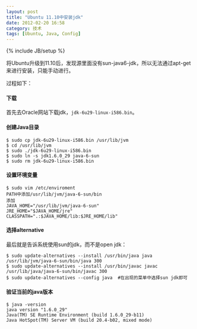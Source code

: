 ```yaml
---
layout: post
title: "Ubuntu 11.10中安装jdk"
date: 2012-02-20 16:58
category: 技术
tags: [Ubuntu, Java, Config]
---
```

{% include JB/setup %}

将Ubuntu升级到11.10后，发现源里面没有sun-java6-jdk，所以无法通过apt-get来进行安装，只能手动进行。

过程如下：

#### 下载
首先去Oracle网站下载jdk，`jdk-6u29-linux-i586.bin`。

#### 创建Java目录
	$ sudo cp jdk-6u29-linux-i586.bin /usr/lib/jvm
	$ cd /usr/lib/jvm
	$ sudo ./jdk-6u29-linux-i586.bin
	$ sudo ln -s jdk1.6.0_29 java-6-sun
	$ sudo rm jdk-6u29-linux-i586.bin

#### 设置环境变量
	$ sudo vim /etc/enviroment
	PATH中添加/usr/lib/jvm/java-6-sun/bin
	添加
	JAVA_HOME="/usr/lib/jvm/java-6-sun"
	JRE_HOME="$JAVA_HOME/jre"
	CLASSPATH=".:$JAVA_HOME/lib:$JRE_HOME/lib"

#### 选择alternative
最后就是告诉系统使用sun的jdk，而不是open jdk：

	$ sudo update-alternatives --install /usr/bin/java java /usr/lib/jvm/java-6-sun/bin/java 300
	$ sudo update-alternatives --install /usr/bin/javac javac /usr/lib/java/java-6-sun/bin/javac 300
	$ sudo update-alternatives --config java  #在出现的菜单中选择sun jdk即可

#### 验证当前的java版本
	$ java -version
	java version "1.6.0_29"
	Java(TM) SE Runtime Environment (build 1.6.0_29-b11)
	Java HotSpot(TM) Server VM (build 20.4-b02, mixed mode)

